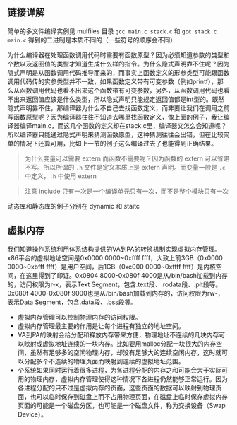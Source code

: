 ## 链接详解

简单的多文件编译实例见 mulfiles 目录 `gcc main.c stack.c` 和 `gcc stack.c main.c` 得到的二进制是本质不同的（一些符号的顺序会不同）



为什么编译器在处理函数调用代码时需要有函数原型？因为必须知道参数的类型和个数以及返回值的类型才知道生成什么样的指令。为什么隐式声明靠不住呢？因为隐式声明是从函数调用代码推导而来的，而事实上函数定义的形参类型可能跟函数调用代码传的实参类型并不一致，如果函数定义带有可变参数（例如printf），那么从函数调用代码也看不出来这个函数带有可变参数，另外，从函数调用代码也看不出来返回值应该是什么类型，所以隐式声明只能规定返回值都是int型的。既然隐式声明靠不住，那编译器为什么不自己去找函数定义，而非要让我们在调用之前写函数原型呢？因为编译器往往不知道去哪里找函数定义，像上面的例子，我让编译器编译main.c，而这几个函数的定义却在stack.c里，编译器又怎么会知道呢？所以编译器只能通过隐式声明来猜测函数原型，这种猜测往往会出错，但在比较简单的情况下还算可用，比如上一节的例子这么编译过去了也能得到正确结果。

> 为什么变量可以需要 extern 而函数不需要呢？因为函数的 extern 可以省略不写。所以所谓的 `.h` 文件是定义本质上是 extern 声明。而变量一般是 `.c` 中定义，`.h` 中使用 extern

> 注意 include 只有一次是一个编译单元只有一次，而不是整个模块只有一次

动态库和静态库的例子分别在 dynamic 和 staitc

## 虚拟内存

我们知道操作系统利用体系结构提供的VA到PA的转换机制实现虚拟内存管理。
x86平台的虚拟地址空间是0x0000 0000~0xffff ffff，大致上前3GB（0x0000 0000~0xbfff ffff）是用户空间，后1GB（0xc000 0000~0xffff ffff）是内核空间，在这里得到了印证。0x0804 8000-0x080f 4000是从/bin/bash加载到内存的，访问权限为r-x，表示Text Segment，包含.text段、.rodata段、.plt段等。0x080f 4000-0x080f 9000也是从/bin/bash加载到内存的，访问权限为rw-，表示Data Segment，包含.data段、.bss段等。

- 虚拟内存管理可以控制物理内存的访问权限。
- 虚拟内存管理最主要的作用是让每个进程有独立的地址空间。
- VA到PA的映射会给分配和释放内存带来方便，物理地址不连续的几块内存可以映射成虚拟地址连续的一块内存。比如要用malloc分配一块很大的内存空间，虽然有足够多的空闲物理内存，却没有足够大的连续空闲内存，这时就可以分配多个不连续的物理页面而映射到连续的虚拟地址范围。
- 个系统如果同时运行着很多进程，为各进程分配的内存之和可能会大于实际可用的物理内存，虚拟内存管理使得这种情况下各进程仍然能够正常运行。因为各进程分配的只不过是虚拟内存的页面，这些页面的数据可以映射到物理页面，也可以临时保存到磁盘上而不占用物理页面，在磁盘上临时保存虚拟内存页面的可能是一个磁盘分区，也可能是一个磁盘文件，称为交换设备（Swap Device）。

